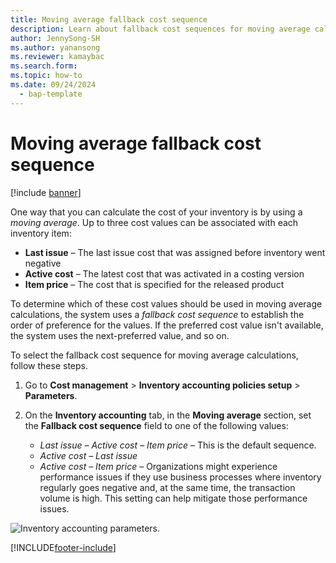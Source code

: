 ```yaml
---
title: Moving average fallback cost sequence
description: Learn about fallback cost sequences for moving average calculations in Microsoft Dynamics 365 Supply Chain Management with a step-by-step process.
author: JennySong-SH
ms.author: yanansong
ms.reviewer: kamaybac
ms.search.form:
ms.topic: how-to
ms.date: 09/24/2024
  - bap-template
---
```


# Moving average fallback cost sequence

[!include [banner](../includes/banner.md)]

One way that you can calculate the cost of your inventory is by using a *moving average*. Up to three cost values can be associated with each inventory item:

- **Last issue** – The last issue cost that was assigned before inventory went negative
- **Active cost** – The latest cost that was activated in a costing version
- **Item price** – The cost that is specified for the released product

To determine which of these cost values should be used in moving average calculations, the system uses a *fallback cost sequence* to establish the order of preference for the values. If the preferred cost value isn't available, the system uses the next-preferred value, and so on.

To select the fallback cost sequence for moving average calculations, follow these steps.

1. Go to **Cost management** \> **Inventory accounting policies setup** \> **Parameters**.
2. On the **Inventory accounting** tab, in the **Moving average** section, set the **Fallback cost sequence** field to one of the following values:

    - *Last issue – Active cost – Item price* – This is the default sequence.
    - *Active cost – Last issue*
    - *Active cost – Item price* – Organizations might experience performance issues if they use business processes where inventory regularly goes negative and, at the same time, the transaction volume is high. This setting can help mitigate those performance issues.

![Inventory accounting parameters.](media/inventory-accounting-parameters.png "Inventory accounting parameters")

[!INCLUDE[footer-include](../../includes/footer-banner.md)]
